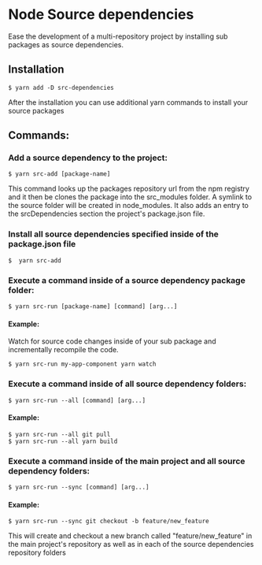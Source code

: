 # Node Source dependencies

Ease the development of a multi-repository project by installing sub packages as source dependencies.

## Installation

    $ yarn add -D src-dependencies

After the installation you can use additional yarn commands to install your source packages

## Commands:

### Add a source dependency to the project:

    $ yarn src-add [package-name]

This command looks up the packages repository url from the npm registry and it then be clones the package into the src_modules folder. A symlink to the source folder will be created in node_modules. It also adds an entry to the srcDependencies section the project's package.json file.

### Install all source dependencies specified inside of the package.json file

    $  yarn src-add

### Execute a command inside of a source dependency package folder:

    $ yarn src-run [package-name] [command] [arg...]

#### Example:

Watch for source code changes inside of your sub package and incrementally recompile the code.

    $ yarn src-run my-app-component yarn watch

### Execute a command inside of all source dependency folders:

    $ yarn src-run --all [command] [arg...]

#### Example:

    $ yarn src-run --all git pull
    $ yarn src-run --all yarn build

### Execute a command inside of the main project and all source dependency folders:

    $ yarn src-run --sync [command] [arg...]

#### Example:

    $ yarn src-run --sync git checkout -b feature/new_feature

This will create and checkout a new branch called "feature/new_feature" in the main project's repository as well as in each of the source dependencies repository folders
